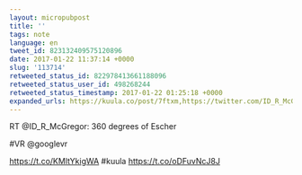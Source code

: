 ```yaml
---
layout: micropubpost
title: ''
tags: note
language: en
tweet_id: 823132409575120896
date: 2017-01-22 11:37:14 +0000
slug: '113714'
retweeted_status_id: 822978413661188096
retweeted_status_user_id: 498268244
retweeted_status_timestamp: 2017-01-22 01:25:18 +0000
expanded_urls: https://kuula.co/post/7ftxm,https://twitter.com/ID_R_McGregor/status/822978413661188096/photo/1,https://kuula.co/post/7ftxm,https://twitter.com/ID_R_McGregor/status/822978413661188096/photo/1
---
```

RT @ID_R_McGregor: 360 degrees of Escher

#VR @googlevr 

https://t.co/KMltYkigWA #kuula https://t.co/oDFuvNcJ8J
